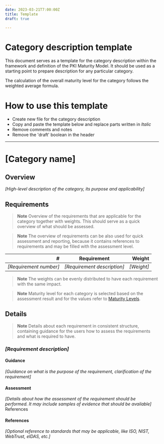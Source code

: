 ```yaml
---
date: 2023-03-21T7:00:00Z
title: Template
draft: true

---
```


# Category description template

This document serves as a template for the category description within the framework and definition of the PKI Maturity Model.
It should be used as a starting point to prepare description for any particular category.

The calculation of the overall maturity level for the category follows the weighted average formula.

# How to use this template

- Create new file for the category description
- Copy and paste the template below and replace parts written in *Italic*
- Remove comments and notes
- Remove the 'draft' boolean in the header

---

# [Category name]

## Overview

*[High-level description of the category, its purpose and applicability]*

## Requirements

> **Note**
> Overview of the requirements that are applicable for the category together with weights. This should serve as a quick overview of what should be assessed.

> **Note**
> The overview of requirements can be also used for quick assessment and reporting, because it contains references to requirements and may be filled with the assessment level.

|                      # | Requirement                 |     Weight |
| ---------------------: | --------------------------- | ---------: |
| *[Requirement number]* | *[Requirement description]* | *[Weight]* |

> **Note**
> The weights can be evenly distributed to have each requirement with the same impact.

> **Note**
> Maturity level for each category is selected based on the assessment result and for the values refer to [Maturity Levels](../../model/#maturity-levels).

## Details

> **Note**
> Details about each requirement in consistent structure, containing guidance for the users how to assess the requirements and what is required to have.

### *[Requirement description]*

#### Guidance
*[Guidance on what is the purpose of the requirement, clarification of the requirement]*

#### Assessment
*[Details about how the assessment of the requirement should be performed. It may include samples of evidence that should be available]*
References

#### References
*[Optional reference to standards that may be applicable, like ISO, NIST, WebTrust, eIDAS, etc.]*